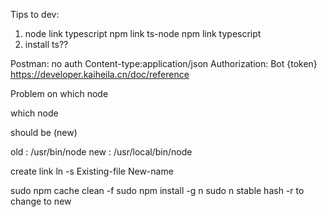 Tips to dev:

1. node link typescript
npm link ts-node
npm link typescript
2. install ts??

Postman:
no auth
Content-type:application/json
Authorization: Bot {token}
https://developer.kaiheila.cn/doc/reference


Problem on which node

which node

should be (new)

old : /usr/bin/node
new : /usr/local/bin/node

create link
ln -s Existing-file New-name 

sudo npm cache clean -f
sudo npm install -g n
sudo n stable
hash -r to change to new